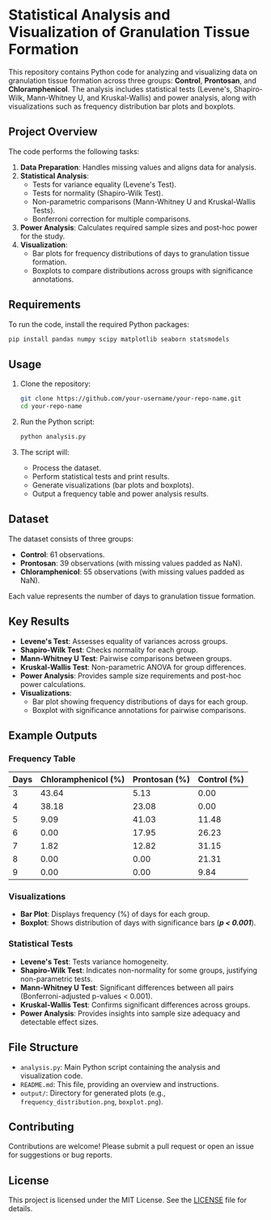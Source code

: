 # Statistical Analysis and Visualization of Granulation Tissue Formation

This repository contains Python code for analyzing and visualizing data on granulation tissue formation across three groups: **Control**, **Prontosan**, and **Chloramphenicol**. The analysis includes statistical tests (Levene's, Shapiro-Wilk, Mann-Whitney U, and Kruskal-Wallis) and power analysis, along with visualizations such as frequency distribution bar plots and boxplots.

## Project Overview

The code performs the following tasks:
1. **Data Preparation**: Handles missing values and aligns data for analysis.
2. **Statistical Analysis**:
   - Tests for variance equality (Levene's Test).
   - Tests for normality (Shapiro-Wilk Test).
   - Non-parametric comparisons (Mann-Whitney U and Kruskal-Wallis Tests).
   - Bonferroni correction for multiple comparisons.
3. **Power Analysis**: Calculates required sample sizes and post-hoc power for the study.
4. **Visualization**:
   - Bar plots for frequency distributions of days to granulation tissue formation.
   - Boxplots to compare distributions across groups with significance annotations.

## Requirements

To run the code, install the required Python packages:
```bash
pip install pandas numpy scipy matplotlib seaborn statsmodels
```

## Usage

1. Clone the repository:
   ```bash
   git clone https://github.com/your-username/your-repo-name.git
   cd your-repo-name
   ```

2. Run the Python script:
   ```bash
   python analysis.py
   ```

3. The script will:
   - Process the dataset.
   - Perform statistical tests and print results.
   - Generate visualizations (bar plots and boxplots).
   - Output a frequency table and power analysis results.

## Dataset

The dataset consists of three groups:
- **Control**: 61 observations.
- **Prontosan**: 39 observations (with missing values padded as NaN).
- **Chloramphenicol**: 55 observations (with missing values padded as NaN).

Each value represents the number of days to granulation tissue formation.

## Key Results

- **Levene's Test**: Assesses equality of variances across groups.
- **Shapiro-Wilk Test**: Checks normality for each group.
- **Mann-Whitney U Test**: Pairwise comparisons between groups.
- **Kruskal-Wallis Test**: Non-parametric ANOVA for group differences.
- **Power Analysis**: Provides sample size requirements and post-hoc power calculations.
- **Visualizations**:
  - Bar plot showing frequency distributions of days for each group.
  - Boxplot with significance annotations for pairwise comparisons.

## Example Outputs

### Frequency Table
| Days | Chloramphenicol (%) | Prontosan (%) | Control (%) |
|------|---------------------|---------------|-------------|
| 3    | 43.64               | 5.13          | 0.00        |
| 4    | 38.18               | 23.08         | 0.00        |
| 5    | 9.09                | 41.03         | 11.48       |
| 6    | 0.00                | 17.95         | 26.23       |
| 7    | 1.82                | 12.82         | 31.15       |
| 8    | 0.00                | 0.00          | 21.31       |
| 9    | 0.00                | 0.00          | 9.84        |

### Visualizations
- **Bar Plot**: Displays frequency (%) of days for each group.
- **Boxplot**: Shows distribution of days with significance bars (***p < 0.001***).

### Statistical Tests
- **Levene's Test**: Tests variance homogeneity.
- **Shapiro-Wilk Test**: Indicates non-normality for some groups, justifying non-parametric tests.
- **Mann-Whitney U Test**: Significant differences between all pairs (Bonferroni-adjusted p-values < 0.001).
- **Kruskal-Wallis Test**: Confirms significant differences across groups.
- **Power Analysis**: Provides insights into sample size adequacy and detectable effect sizes.

## File Structure

- `analysis.py`: Main Python script containing the analysis and visualization code.
- `README.md`: This file, providing an overview and instructions.
- `output/`: Directory for generated plots (e.g., `frequency_distribution.png`, `boxplot.png`).

## Contributing

Contributions are welcome! Please submit a pull request or open an issue for suggestions or bug reports.

## License

This project is licensed under the MIT License. See the [LICENSE](LICENSE) file for details.

